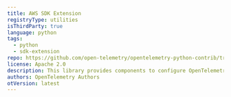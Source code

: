 ```yaml
---
title: AWS SDK Extension
registryType: utilities
isThirdParty: true
language: python
tags:
  - python
  - sdk-extension
repo: https://github.com/open-telemetry/opentelemetry-python-contrib/tree/master/sdk-extension/opentelemetry-sdk-extension-aws
license: Apache 2.0
description: This library provides components to configure OpenTelemetry Python to generate traces which are compatible with AWS X-Ray.
authors: OpenTelemetry Authors
otVersion: latest
---
```

